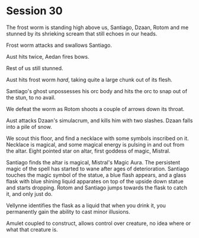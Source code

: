 # Session 30

The frost worm is standing high above us, Santiago, Dzaan, Rotom and me stunned by its shrieking scream that still echoes in our heads.

Frost worm attacks and swallows Santiago.

Aust hits twice, Aedan fires bows.

Rest of us still stunned.

Aust hits frost worm _hard_, taking quite a large chunk out of its flesh. 

Santiago's ghost unpossesses his orc body and hits the orc to snap out of the stun, to no avail.

We defeat the worm as Rotom shoots a couple of arrows down its throat.

Aust attacks Dzaan's simulacrum, and kills him with two slashes. Dzaan falls into a pile of snow.

We scout this floor, and find a necklace with some symbols inscribed on it. Necklace is magical, and some magical energy is pulsing in and out from the altar. Eight pointed star on altar, first goddess of magic, Mistral.

Santiago finds the altar is magical, Mistral's Magic Aura. The persistent magic of the spell has started to wane after ages of deterioration. Santiago touches the magic symbol of the statue, a blue flash appears, and a glass flask with blue shining liquid apparates on top of the upside down statue and starts dropping. Rotom and Santiago jumps towards the flask to catch it, and only just do.

Vellynne identifies the flask as a liquid that when you drink it, you permanently gain the ability to cast minor illusions.

Amulet coupled to construct, allows control over creature, no idea where or what that creature is.